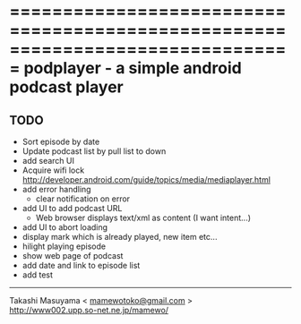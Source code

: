 ===============================================================================
podplayer - a simple android podcast player
===============================================================================

TODO
----------
* Sort episode by date
* Update podcast list by pull list to down
* add search UI
* Acquire wifi lock
http://developer.android.com/guide/topics/media/mediaplayer.html
* add error handling
    * clear notification on error
* add UI to add podcast URL
    * Web browser displays text/xml as content (I want intent...)
* add UI to abort loading
* display mark which is already played, new item etc...
* hilight playing episode
* show web page of podcast
* add date and link to episode list
* add test

----
Takashi Masuyama < mamewotoko@gmail.com >  
http://www002.upp.so-net.ne.jp/mamewo/
